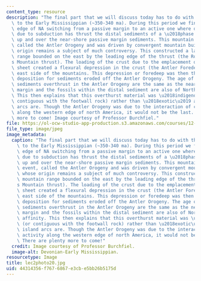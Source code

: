 ```yaml
---
content_type: resource
description: "The final part that we will discuss today has to do with the End Devonian\
  \ to the Early Mississippian (~350-340 ma). During this period we find the western\
  \ edge of NA switching from a passive margin to an active one where deformation\
  \ due to subduction has thrust the distal sediments of a \u2018phase 2\u2019 age\
  \ up and over the near-shore passive margin sediments. This mountain building event,\
  \ called the Antler Orogeny and was driven by convergent mountain building whose\
  \ origin remains a subject of much controversy. This constructed a large mountain\
  \ range bounded on the east by the leading edge of the thrust (the Robert\u2019\
  s Mountain thrust). The loading of the crust due to the emplacement of the thrust\
  \ sheet created a flexural depression in the crust (the Antler Foredeep) on the\
  \ east side of the mountains. This depression or foredeep was then the locus of\
  \ deposition for sediments eroded off the Antler Orogeny. The age of the distal\
  \ sediments overthrust in the Antler Orogeny are the same as the near shore passive\
  \ margin and the fossils within the distal sediment are also of North American affinity.\
  \ This then explains that this overthurst material was \u2018indigenous\u2019 (or\
  \ contiguous with the footwall rock) rather than \u2018exotic\u2019 as the island\
  \ arcs are. Though the Antler Orogeny was due to the interaction of convergent activity\
  \ along the western edge of north America, it would not be the last. There are plenty\
  \ more to come! Image courtesy of Professor Burchfiel."
file: https://ol-ocw-studio-app-production.s3.amazonaws.com/courses/12-114-field-geology-i-fall-2005/44314356f7676867e3cbe5bb26b5175d_lec2photo20.jpg
file_type: image/jpeg
image_metadata:
  caption: "The final part that we will discuss today has to do with the End Devonian\
    \ to the Early Mississippian (~350-340 ma). During this period we find the western\
    \ edge of NA switching from a passive margin to an active one where deformation\
    \ due to subduction has thrust the distal sediments of a \u2018phase 2\u2019 age\
    \ up and over the near-shore passive margin sediments. This mountain building\
    \ event, called the Antler Orogeny and was driven by convergent mountain building\
    \ whose origin remains a subject of much controversy. This constructed a large\
    \ mountain range bounded on the east by the leading edge of the thrust (the Robert\u2019\
    s Mountain thrust). The loading of the crust due to the emplacement of the thrust\
    \ sheet created a flexural depression in the crust (the Antler Foredeep) on the\
    \ east side of the mountains. This depression or foredeep was then the locus of\
    \ deposition for sediments eroded off the Antler Orogeny. The age of the distal\
    \ sediments overthrust in the Antler Orogeny are the same as the near shore passive\
    \ margin and the fossils within the distal sediment are also of North American\
    \ affinity. This then explains that this overthurst material was \u2018indigenous\u2019\
    \ (or contiguous with the footwall rock) rather than \u2018exotic\u2019 as the\
    \ island arcs are. Though the Antler Orogeny was due to the interaction of convergent\
    \ activity along the western edge of north America, it would not be the last.\
    \ There are plenty more to come!"
  credit: Image courtesy of Professor Burchfiel.
  image-alt: Devonian-Early Mississippian.
resourcetype: Image
title: lec2photo20.jpg
uid: 44314356-f767-6867-e3cb-e5bb26b5175d
---
```

